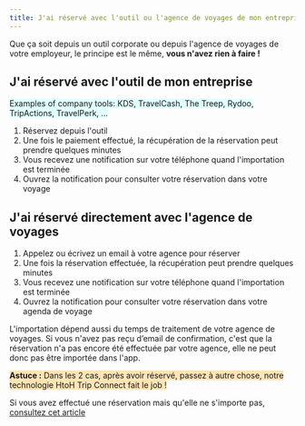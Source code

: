 ```yaml
---
title: J'ai réservé avec l'outil ou l'agence de voyages de mon entreprise, comment récupérer ma réservation ?
---
```


Que ça soit depuis un outil corporate ou depuis l'agence de voyages de votre employeur, le principe est le même, **vous n'avez rien à faire !**

## J'ai réservé avec l'outil de mon entreprise

<span style="background-color:lightcyan;">Examples of company tools: KDS, TravelCash, The Treep, Rydoo, TripActions, TravelPerk, ...</span>

1. Réservez depuis l'outil
2. Une fois le paiement effectué, la récupération de la réservation peut prendre quelques minutes
3. Vous recevez une notification sur votre téléphone quand l'importation est terminée
4. Ouvrez la notification pour consulter votre réservation dans votre voyage

## J'ai réservé directement avec l'agence de voyages

1. Appelez ou écrivez un email à votre agence pour réserver
2. Une fois la réservation effectuée, la récupération peut prendre quelques minutes
3. Vous recevez une notification sur votre téléphone quand l'importation est terminée
4. Ouvrez la notification pour consulter votre réservation dans votre agenda de voyage

L'importation dépend aussi du temps de traitement de votre agence de voyages. Si vous n'avez pas reçu d’email de confirmation, c'est que la réservation n'a pas encore été effectuée par votre agence, elle ne peut donc pas être importée dans l'app.

<span style="background-color:moccasin;">**Astuce :** </span><span style="background-color:moccasin;">Dans les 2 cas, après avoir réservé, passez à autre chose, notre technologie HtoH Trip Connect fait le job !</span>

Si vous avez effectué une réservation mais qu'elle ne s'importe pas, [consultez cet article](/fr/htoh-trip-connect/booking-from-agency-not-imported)